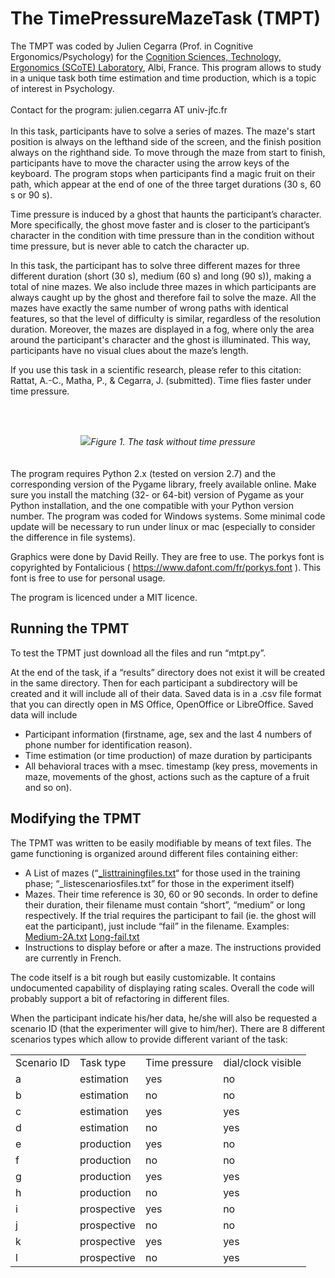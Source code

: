 

<h1>The TimePressureMazeTask (TMPT)</h1> The TMPT was coded by Julien Cegarra (Prof. in Cognitive Ergonomics/Psychology) for the <a href="https://www.univ-jfc.fr/equipesrecherche/sciences-la-cognition-technologie-ergonomie-scote">Cognition Sciences, Technology, Ergonomics (SCoTE) Laboratory</a>, Albi, France. This program allows to study in a unique task both time estimation and time production, which is a topic of interest in Psychology.
<br><br>
Contact for the program: julien.cegarra AT univ-jfc.fr
<br><br>
In this task, participants have to solve a series of mazes. The maze's start position is always on the lefthand side of the screen, and the finish position always on the righthand side.
To move through the maze from start to finish, participants have to move the character using the arrow keys of the keyboard.
The program stops when participants find a magic fruit on their path, which appear at the end of one of the three target durations (30 s, 60 s or 90 s).

Time pressure is induced by a ghost that haunts the participant’s character. More specifically, the ghost move faster and is closer to the participant’s
character in the condition with time pressure than in the condition without time pressure, but is never able to catch the character up. 

In this task, the participant has to solve three different mazes for three different duration (short (30 s), medium (60 s) and long (90 s)), making a total of nine mazes. 
We also include three mazes in which participants are always caught up by the ghost and therefore fail to solve the maze.
All the mazes have exactly the same number of wrong paths with identical features, so that the level of difficulty is similar, regardless of the
resolution duration.
Moreover, the mazes are displayed in a fog, where only the area around the participant's character and the ghost is illuminated. This way, participants have no visual
clues about the maze’s length.

If you use this task in a scientific research, please refer to this citation:<br>
Rattat, A.-C., Matha, P., & Cegarra, J. (submitted). Time flies faster under time pressure. <br>

<br><br>
<center><img src="https://github.com/juliencegarra/tpmt/blob/master/example.gif?raw=true"><i>Figure 1. The task without time pressure</i></center>
<br><br>
The program requires Python 2.x (tested on version 2.7) and the corresponding version of the Pygame library, freely available online. Make sure you install the matching (32- or 64-bit) version of Pygame as your Python installation, and the one compatible with your Python version number.  The program was coded for Windows systems. Some minimal code update will be necessary to run under linux or mac (especially to consider the difference in file systems).

Graphics were done by David Reilly. They are free to use. The porkys font is copyrighted by Fontalicious ( https://www.dafont.com/fr/porkys.font ). This font is free to use for personal usage.

The program is licenced under a MIT licence. 





<h2>Running the TPMT</h2>

To test the TPMT just download all the files and run “mtpt.py”.

At the end of the task, if a “results” directory does not exist it will be created in the same directory. Then for each participant a subdirectory will be created and it will include all of their data. Saved data is in a .csv file format that you can directly open in MS Office, OpenOffice or LibreOffice. Saved data will include
<ul><li>Participant information (firstname, age, sex and the last 4 numbers of phone number for identification reason).</li>
<li>Time estimation (or time production) of maze duration by participants</li>
<li>All behavioral traces with a msec. timestamp (key press, movements in maze, movements of the ghost, actions such as the capture of a fruit and so on).</li>
</ul>

<h2>Modifying the TPMT</h2>

The TPMT was written to be easily modifiable by means of text files. The game functioning is organized around different files containing either:
<ul><li>A List of mazes (“<a href="https://github.com/juliencegarra/tpmt/blob/master/res/_listtrainingfiles.txt">_listtrainingfiles.txt</a>“ for those used in the training phase; “_listescenariosfiles.txt” for those in the experiment itself)</li>
<li>Mazes. Their time reference is 30, 60 or 90 seconds. In order to define their duration, their filename must contain “short”, “medium” or long respectively. If the trial requires the participant to fail (ie. the ghost will eat the participant), just include “fail” in the filename. Examples: <a href="https://github.com/juliencegarra/tpmt/blob/master/res/Medium-2A.txt">Medium-2A.txt</a> <a href="https://github.com/juliencegarra/tpmt/blob/master/res/Long-fail.txt">Long-fail.txt</a> </li>
<li>Instructions to display before or after a maze. The instructions provided are currently in French.</li>
</ul>
The code itself is a bit rough but easily customizable. It contains undocumented capability of displaying rating scales. Overall the code will probably support a bit of refactoring in different files.

When the participant indicate his/her data, he/she will also be requested a scenario ID (that the experimenter will give to him/her). There are 8 different scenarios types which allow to provide different variant of the task:
<table>
<tr><td>Scenario ID</td><td>Task type</td><td>Time pressure</td><td>dial/clock visible</td></tr>
<tr><td>a</td><td>estimation</td><td>yes</td><td>no</td></tr>
<tr><td>b</td><td>estimation</td><td>no</td><td>no</td></tr>
<tr><td>c</td><td>estimation</td><td>yes</td><td>yes</td></tr>
<tr><td>d</td><td>estimation</td><td>no</td><td>yes</td></tr>
<tr><td>e</td><td>production</td><td>yes</td><td>no</td></tr>
<tr><td>f</td><td>production</td><td>no</td><td>no</td></tr>
<tr><td>g</td><td>production</td><td>yes</td><td>yes</td></tr>
<tr><td>h</td><td>production</td><td>no</td><td>yes</td></tr>
<tr><td>i</td><td>prospective</td><td>yes</td><td>no</td></tr>
<tr><td>j</td><td>prospective</td><td>no</td><td>no</td></tr>
<tr><td>k</td><td>prospective</td><td>yes</td><td>yes</td></tr>
<tr><td>l</td><td>prospective</td><td>no</td><td>yes</td></tr>
</table>
